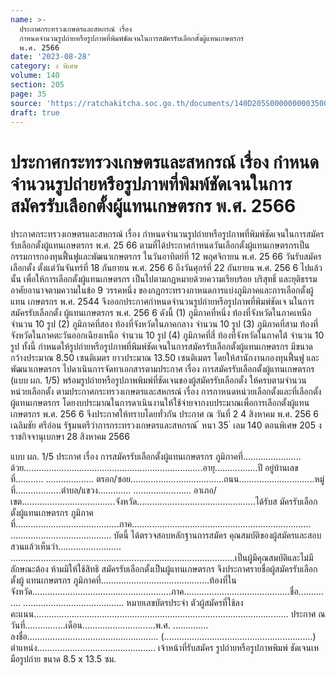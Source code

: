 ```yaml
---
name: >-
  ประกาศกระทรวงเกษตรและสหกรณ์ เรื่อง
  กำหนดจำนวนรูปถ่ายหรือรูปภาพที่พิมพ์ชัดเจนในการสมัครรับเลือกตั้งผู้แทนเกษตรกร
  พ.ศ. 2566
date: '2023-08-28'
category: ง พิเศษ
volume: 140
section: 205
page: 35
source: 'https://ratchakitcha.soc.go.th/documents/140D205S0000000003500.pdf'
draft: true
---
```


# ประกาศกระทรวงเกษตรและสหกรณ์ เรื่อง กำหนดจำนวนรูปถ่ายหรือรูปภาพที่พิมพ์ชัดเจนในการสมัครรับเลือกตั้งผู้แทนเกษตรกร พ.ศ. 2566

ประกาศกระทรวงเกษตรและสหกรณ์ เรื่อง กำหนดจำนวนรูปถ่ายหรือรูปภาพที่พิมพ์ชัดเจนในการสมัครรับเลือกตั้งผู้แทนเกษตรกร พ.ศ. 25 66 ตามที่ได้ประกาศกำหนดวันเลือกตั้งผู้แทนเกษตรกรเป็นกรรมการกองทุนฟื้นฟูและพัฒนาเกษตรกร ในวันอาทิตย์ที่ 12 พฤศจิกายน พ.ศ. 25 66 วันรับสมัครเลือกตั้ง ตั้งแต่วันจันทร์ที่ 18 กันยายน พ.ศ. 256 6 ถึงวันศุกร์ที่ 22 กันยายน พ.ศ. 256 6 ไปแล้ว นั้น เพื่อให้การเลือกตั้งผู้แทนเกษตรกร เป็นไปตามกฎหมายด้วยความเรียบร้อย บริสุทธิ์ และยุติธรรม อาศัยอานาจตามความในข้อ 9 วรรคหนึ่ง ของกฎกระทรวงกาหนดการแบ่งภูมิภาคและการเลือกตั้งผู้แทน เกษตรกร พ.ศ. 2544 จึงออกประกาศกำหนดจำนวนรูปถ่ายหรือรูปภาพที่พิมพ์ชัดเจ นในการสมัครรับเลือกตั้ง ผู้แทนเกษตรกร พ.ศ. 256 6 ดังนี้ (1) ภูมิภาคที่หนึ่ง ท้องที่จังหวัดในภาคเหนือ จำนวน 10 รูป (2) ภูมิภาคที่สอง ท้องที่จังหวัดในภาคกลาง จำนวน 10 รูป (3) ภูมิภาคที่สาม ท้องที่จังหวัดในภาคตะวันออกเฉียงเหนือ จำนวน 10 รูป (4) ภูมิภาคที่สี่ ท้องที่จังหวัดในภาคใต้ จำนวน 10 รูป ทั้งนี้ กำหนดให้รูปถ่ายหรือรูปภาพที่พิมพ์ชัดเจนในการสมัครรับเลือกตั้งผู้แทนเกษตรกร มีขนาดกว้างประมาณ 8.50 เซนติเมตร ยาวประมาณ 13.50 เซนติเมตร โดยให้สานักงานกองทุนฟื้นฟู และพัฒนาเกษตรกร ไปดาเนินการจัดทาเอกสารตามประกาศ เรื่อง การสมัครรับเลือกตั้งผู้แทนเกษตรกร (แบบ ผก. 1/5) พร้อมรูปถ่ายหรือรูปภาพพิมพ์ที่ชัดเจนของผู้สมัครรับเลือกตั้ง ให้ครบตามจำนวน หน่วยเลือกตั้ง ตามประกาศกระทรวงเกษตรและสหกรณ์ เรื่อง การกาหนดหน่วยเลือกตั้งและที่เลือกตั้ง ผู้แทนเกษตรกร โดยงบประมาณในการดาเนินงานให้ใช้จ่ายจากงบประมาณเพื่อการเลือกตั้งผู้แทนเกษตรกร พ.ศ. 256 6 จึงประกาศให้ทราบโดยทั่วกัน ประกาศ ณ วันที่ 2 4 สิงหาคม พ.ศ. 256 6 เฉลิมชัย ศรีอ่อน รัฐมนตรีว่าการกระทรวงเกษตรและสหกรณ์ ้ หนา 35 ่ เลม 140 ตอนพิเศษ 205 ง ราชกิจจานุเบกษา 28 สิงหาคม 2566

แบบ ผก. 1/5 ประกาศ เรื่อง การสมัครรับเลือกตั้งผู้แทนเกษตรกร ภูมิภาคที่....................... ด้วย.......................................................................อายุ.................ปี อยู่บ้านเลขที่........... ................... ตรอก/ซอย.....................................ถนน..............................หมู่ที่..................ตำบล/แขวง............. ....................... อาเภอ/เขต.....................................จังหวัด...............................................ได้รับส มัครรับเลือกตั้งผู้แทนเกษตรกร ภูมิภาคที่.........................................ภาค....................................................................... ........................................ บัดนี้ ได้ตรวจสอบหลักฐานการสมัคร คุณสมบัติของผู้สมัครและสอบ สวนแล้วเห็นว่า......................... .........................................................................................เป็นผู้มีคุณสมบัติและไม่มีลักษณะต้อง ห้ามมิให้ใช้สิทธิ สมัครรับเลือกตั้งเป็นผู้แทนเกษตรกร จึงประกาศรายชื่อผู้สมัครรับเลือกตั้งผู้ แทนเกษตรกร ภูมิภาคที่...........................................ท้องที่ใน จังหวัด.......................................................ภาค..........................................ชื่อ.............. ........................................ หมายเลขบัตรประจำ ตัวผู้สมัครที่ใช้ลงคะแนน..................................................................................................... ประกาศ ณ วันที่................เดือน.............................พ.ศ. .............. ลงชื่อ.................................................... (...........................................................) ตำแหน่ง............................................... เจ้าหน้าที่รับสมัคร รูปถ่ายหรือรูปภาพพิมพ์ ชัดเจนเหมือรูปถ่าย ขนาด 8.5 x 13.5 ซม.
